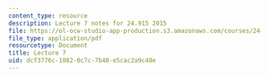 ```yaml
---
content_type: resource
description: Lecture 7 notes for 24.915 2015
file: https://ol-ocw-studio-app-production.s3.amazonaws.com/courses/24-915-linguistic-phonetics-fall-2015/dcf3776c10820c7c7b48e5cac2a9c48e_MIT24_915F15_lec7.pdf
file_type: application/pdf
resourcetype: Document
title: Lecture 7
uid: dcf3776c-1082-0c7c-7b48-e5cac2a9c48e
---
```

